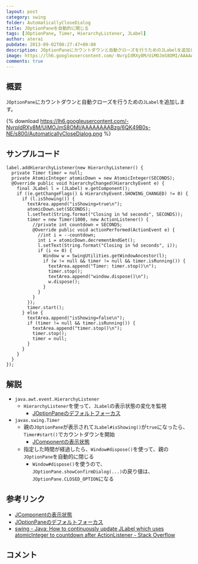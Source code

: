 ```yaml
---
layout: post
category: swing
folder: AutomaticallyCloseDialog
title: JOptionPaneを自動的に閉じる
tags: [JOptionPane, Timer, HierarchyListener, JLabel]
author: aterai
pubdate: 2013-09-02T00:27:47+09:00
description: JOptionPaneにカウントダウンと自動クローズを行うためのJLabelを追加します。
image: https://lh6.googleusercontent.com/-NvrpIdRXy8M/UiMOJmS8OMI/AAAAAAAABzg/6QK49B0s-NE/s800/AutomaticallyCloseDialog.png
comments: true
---
```

## 概要
`JOptionPane`にカウントダウンと自動クローズを行うための`JLabel`を追加します。

{% download https://lh6.googleusercontent.com/-NvrpIdRXy8M/UiMOJmS8OMI/AAAAAAAABzg/6QK49B0s-NE/s800/AutomaticallyCloseDialog.png %}

## サンプルコード
<pre class="prettyprint"><code>label.addHierarchyListener(new HierarchyListener() {
  private Timer timer = null;
  private AtomicInteger atomicDown = new AtomicInteger(SECONDS);
  @Override public void hierarchyChanged(HierarchyEvent e) {
    final JLabel l = (JLabel) e.getComponent();
    if ((e.getChangeFlags() &amp; HierarchyEvent.SHOWING_CHANGED) != 0) {
      if (l.isShowing()) {
        textArea.append("isShowing=true\n");
        atomicDown.set(SECONDS);
        l.setText(String.format("Closing in %d seconds", SECONDS));
        timer = new Timer(1000, new ActionListener() {
          //private int countdown = SECONDS;
          @Override public void actionPerformed(ActionEvent e) {
            //int i = --countdown;
            int i = atomicDown.decrementAndGet();
            l.setText(String.format("Closing in %d seconds", i));
            if (i &lt;= 0) {
              Window w = SwingUtilities.getWindowAncestor(l);
              if (w != null &amp;&amp; timer != null &amp;&amp; timer.isRunning()) {
                textArea.append("Timer: timer.stop()\n");
                timer.stop();
                textArea.append("window.dispose()\n");
                w.dispose();
              }
            }
          }
        });
        timer.start();
      } else {
        textArea.append("isShowing=false\n");
        if (timer != null &amp;&amp; timer.isRunning()) {
          textArea.append("timer.stop()\n");
          timer.stop();
          timer = null;
        }
      }
    }
  }
});
</code></pre>

## 解説
- `java.awt.event.HierarchyListener`
    - `HierarchyListener`を使って、`JLabel`の表示状態の変化を監視
        - [JOptionPaneのデフォルトフォーカス](https://ateraimemo.com/Swing/OptionPaneDefaultFocus.html)
- `javax.swing.Timer`
    - 親の`JOptionPane`が表示されて`JLabel#isShowing()`が`true`になったら、`Timer#start()`でカウントダウンを開始
        - [JComponentの表示状態](https://ateraimemo.com/Swing/ShowingDisplayableVisible.html)
    - 指定した時間が経過したら、`Window#dispose()`を使って、親の`JOptionPane`を自動的に閉じる
        - `Window#dispose()`を使うので、`JOptionPane.showConfirmDialog(...)`の戻り値は、`JOptionPane.CLOSED_OPTION`になる

<!-- dummy comment line for breaking list -->

## 参考リンク
- [JComponentの表示状態](https://ateraimemo.com/Swing/ShowingDisplayableVisible.html)
- [JOptionPaneのデフォルトフォーカス](https://ateraimemo.com/Swing/OptionPaneDefaultFocus.html)
- [swing - Java: How to continuously update JLabel which uses atomicInteger to countdown after ActionListener - Stack Overflow](https://stackoverflow.com/questions/10021969/java-how-to-continuously-update-jlabel-which-uses-atomicinteger-to-countdown-af)

<!-- dummy comment line for breaking list -->

## コメント
